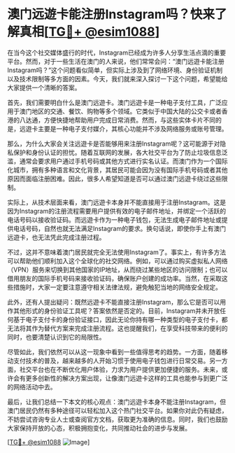 # 澳门远遊卡能注册Instagram吗？快来了解真相[[TG💪+ @esim1088](https://t.me/s/esim1088)]

在当今这个社交媒体盛行的时代，Instagram已经成为许多人分享生活点滴的重要平台。然而，对于一些生活在澳门的人来说，他们常常会问：“澳门远遊卡能注册Instagram吗？”这个问题看似简单，但实际上涉及到了网络环境、身份验证机制以及技术限制等多方面的因素。今天，我们就来深入探讨一下这个问题，希望能给大家提供一个清晰的答案。

首先，我们需要明白什么是澳门远遊卡。澳门远遊卡是一种电子支付工具，广泛应用于澳门地区的交通、餐饮、购物等多个领域。它类似于中国大陆的公交卡或者香港的八达通，方便快捷地帮助用户完成日常消费。然而，与这些实体卡片不同的是，远遊卡主要是一种电子支付媒介，其核心功能并不涉及网络服务或账号管理。

那么，为什么大家会关注远遊卡是否能够用来注册Instagram呢？这可能源于对隐私保护和身份认证的担忧。随着互联网的发展，各大社交平台为了防止垃圾信息泛滥，通常会要求用户通过手机号码或其他方式进行实名认证。而澳门作为一个国际化城市，拥有多种语言和文化背景，其居民可能会因为没有国际手机号码或者其他原因而面临注册困难。因此，很多人希望知道是否可以通过澳门远遊卡绕过这些限制。

实际上，从技术层面来看，澳门远遊卡本身并不能直接用于注册Instagram。这是因为Instagram的注册流程需要用户提供有效的电子邮件地址，并绑定一个活跃的电话号码以接收验证码。而远遊卡作为一种电子钱包，无法生成电子邮件地址或提供电话号码，自然也就无法满足Instagram的要求。换句话说，即使你手上有澳门远遊卡，也无法凭此完成注册过程。

不过，这并不意味着澳门居民就完全无法使用Instagram了。事实上，有许多方法可以帮助他们顺利加入这个全球化的社交网络。例如，可以通过购买虚拟私人网络（VPN）服务来切换到其他国家的IP地址，从而绕过某些地区的访问限制；也可以借用朋友的国际手机号码来接收验证码，确保账户创建的成功率。当然，在采取这些措施时，大家一定要注意遵守相关法律法规，避免触犯当地的网络安全规定。

此外，还有人提出疑问：既然远遊卡不能直接注册Instagram，那么它是否可以用作其他形式的身份验证工具呢？答案依然是否定的。目前，Instagram并未开放任何基于电子支付卡的身份验证接口，因此无论你持有哪一种类型的电子支付卡，都无法将其作为替代方案来完成注册流程。这也提醒我们，在享受科技带来的便利的同时，也要清楚认识到它的局限性。

尽管如此，我们依然可以从这一现象中看到一些值得思考的趋势。一方面，随着移动支付技术的普及，越来越多的人开始习惯于使用电子钱包进行日常交易。另一方面，社交平台也在不断优化用户体验，力求为用户提供更加便捷的服务。未来，或许会有更多创新性的解决方案出现，让像澳门远遊卡这样的工具也能参与到更广泛的网络活动中去。

最后，让我们总结一下本文的核心观点：澳门远遊卡本身不能注册Instagram，但澳门居民仍然有多种途径可以轻松加入这个热门社交平台。如果你对此仍有疑虑，不妨尝试咨询专业人士或查阅官方文档，获取更为准确的信息。同时，我们也鼓励大家保持开放的心态，积极拥抱变化，共同推动社会的进步与发展。

[[TG💪+ @esim1088](https://t.me/s/esim1088) ![Image](https://i.postimg.cc/4NQfJmqS/Snipaste-2025-05-13-00-14-12.png)]